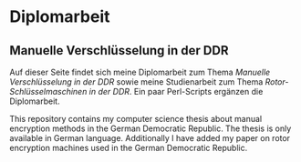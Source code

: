 # Diplomarbeit

## Manuelle Verschlüsselung in der DDR

Auf dieser Seite findet sich meine Diplomarbeit zum Thema _Manuelle
Verschlüsselung in der DDR_ sowie meine Studienarbeit zum Thema
_Rotor-Schlüsselmaschinen in der DDR_. Ein paar Perl-Scripts ergänzen die
Diplomarbeit.

This repository contains my computer science thesis about manual encryption
methods in the German Democratic Republic. The thesis is only available in
German language. Additionally I have added my paper on rotor encryption machines
used in the German Democratic Republic.


